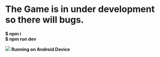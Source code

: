 <h1><b>The Game is in under development so there will bugs.</b>
</h1>
<b> $ npm i <b> <br>
<b> $ npm run dev <br>
<p>
</p>
<img src="https://i.postimg.cc/VNRYrfqc/Screenshot-20220831-225252-950.png">
<b> Running on Android Device </b>
